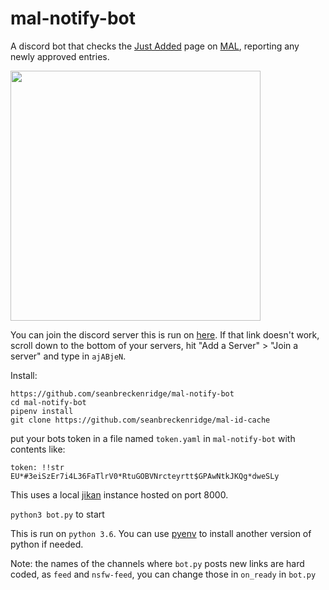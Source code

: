 # mal-notify-bot

A discord bot that checks the [Just Added](https://myanimelist.net/anime.php?o=9&c%5B0%5D=a&c%5B1%5D=d&cv=2&w=1) page on [MAL](https://myanimelist.net/), reporting any newly approved entries.

<img src="https://i.imgur.com/pEVk0iw.png" alt="" width=400>

You can join the discord server this is run on [here](https://goo.gl/ciydwZ). If that link doesn't work, scroll down to the bottom of your servers, hit "Add a Server" > "Join a server" and type in `ajABjeN`.

Install:

```
https://github.com/seanbreckenridge/mal-notify-bot
cd mal-notify-bot
pipenv install
git clone https://github.com/seanbreckenridge/mal-id-cache
```

put your bots token in a file named `token.yaml` in `mal-notify-bot` with contents like:

`token: !!str EU*#3eiSzEr7i4L36FaTlrV0*RtuGOBVNrcteyrtt$GPAwNtkJKQg*dweSLy`

This uses a local [jikan](https://github.com/jikan-me/jikan-rest) instance hosted on port 8000.

`python3 bot.py` to start

This is run on `python 3.6`. You can use [pyenv](https://github.com/pyenv/pyenv) to install another version of python if needed.

Note: the names of the channels where `bot.py` posts new links are hard coded, as `feed` and `nsfw-feed`, you can change those in `on_ready` in `bot.py`
